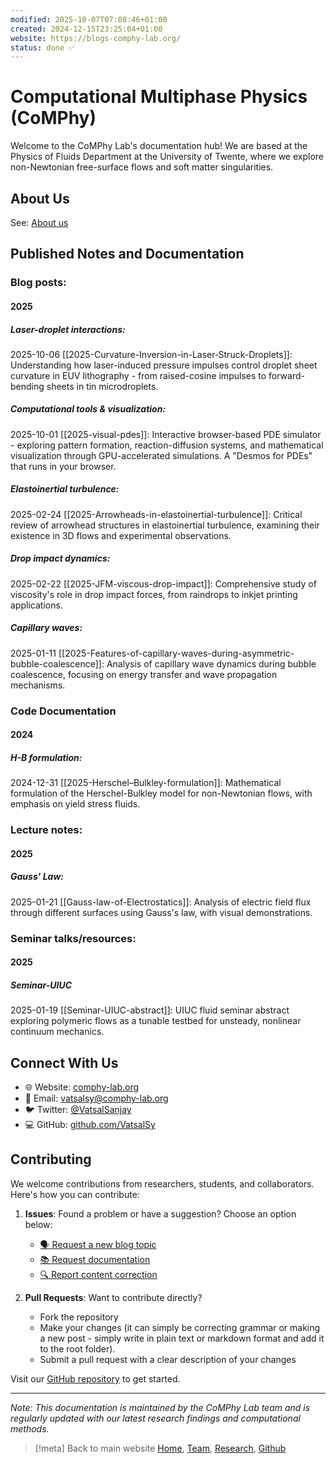 ```yaml
---
modified: 2025-10-07T07:08:46+01:00
created: 2024-12-15T23:25:04+01:00
website: https://blogs-comphy-lab.org/
status: done ✅
---
```

# Computational Multiphase Physics <br> (CoMPhy)
Welcome to the CoMPhy Lab's documentation hub! We are based at the Physics of Fluids Department at the University of Twente, where we explore non-Newtonian free-surface flows and soft matter singularities.

## About Us

See: [About us](https://comphy-lab.org/about)

## Published Notes and Documentation

### Blog posts:
#### 2025

##### Laser-droplet interactions:
2025-10-06 [[2025-Curvature-Inversion-in-Laser‑Struck-Droplets]]: Understanding how laser-induced pressure impulses control droplet sheet curvature in EUV lithography - from raised-cosine impulses to forward-bending sheets in tin microdroplets.
##### Computational tools & visualization:
2025-10-01 [[2025-visual-pdes]]: Interactive browser-based PDE simulator - exploring pattern formation, reaction-diffusion systems, and mathematical visualization through GPU-accelerated simulations. A "Desmos for PDEs" that runs in your browser.
##### Elastoinertial turbulence:
2025-02-24 [[2025-Arrowheads-in-elastoinertial-turbulence]]: Critical review of arrowhead structures in elastoinertial turbulence, examining their existence in 3D flows and experimental observations.

##### Drop impact dynamics:
2025-02-22 [[2025-JFM-viscous-drop-impact]]: Comprehensive study of viscosity's role in drop impact forces, from raindrops to inkjet printing applications.

##### Capillary waves:
2025-01-11 [[2025-Features-of-capillary-waves-during-asymmetric-bubble-coalescence]]: Analysis of capillary wave dynamics during bubble coalescence, focusing on energy transfer and wave propagation mechanisms.

### Code Documentation
#### 2024
##### H-B formulation:
2024-12-31 [[2025-Herschel–Bulkley-formulation]]: Mathematical formulation of the Herschel-Bulkley model for non-Newtonian flows, with emphasis on yield stress fluids.

### Lecture notes:
#### 2025
##### Gauss' Law:
2025-01-21 [[Gauss-law-of-Electrostatics]]: Analysis of electric field flux through different surfaces using Gauss's law, with visual demonstrations.

### Seminar talks/resources:
#### 2025
##### Seminar-UIUC
2025-01-19 [[Seminar-UIUC-abstract]]: UIUC fluid seminar abstract exploring polymeric flows as a tunable testbed for unsteady, nonlinear continuum mechanics.

## Connect With Us

- 🌐 Website: [comphy-lab.org](http://www.comphy-lab.org)
- 📧 Email:   [vatsalsy@comphy-lab.org](mailto:vatsalsy@comphy-lab.org)
- 🐦 Twitter: [@VatsalSanjay](https://twitter.com/VatsalSanjay)
- 💻 GitHub: [github.com/VatsalSy](https://github.com/VatsalSy)

## Contributing

We welcome contributions from researchers, students, and collaborators. Here's how you can contribute:

1. **Issues**: Found a problem or have a suggestion? Choose an option below:
   - [🗣️ Request a new blog topic](https://github.com/comphy-lab/CoMPhy-Lab-Blogs/issues/new?template=blog_topic_request.md&labels=blog-request,enhancement)
   - [📚 Request documentation](https://github.com/comphy-lab/CoMPhy-Lab-Blogs/issues/new?template=documentation_request.md&labels=documentation)
   - [🔍 Report content correction](https://github.com/comphy-lab/CoMPhy-Lab-Blogs/issues/new?template=content_correction.md&labels=correction)

2. **Pull Requests**: Want to contribute directly? 
   - Fork the repository
   - Make your changes (it can simply be correcting grammar or making a new post - simply write in plain text or markdown format and add it to the root folder).
   - Submit a pull request with a clear description of your changes

Visit our [GitHub repository](https://github.com/comphy-lab/CoMPhy-Lab-Blogs) to get started.

---
*Note: This documentation is maintained by the CoMPhy Lab team and is regularly updated with our latest research findings and computational methods.*

> [!meta] Back to main website
> [Home](https://comphy-lab.org/), [Team](https://comphy-lab.org/team), [Research](https://comphy-lab.org/research), [Github](https://github.com/comphy-lab)